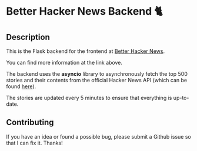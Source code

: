 # Better Hacker News Backend 🐈

## Description

This is the Flask backend for the frontend at [Better Hacker News](https://github.com/waterfalle/better-hn).

You can find more information at the link above.

The backend uses the **asyncio** library to asynchronously fetch the top 500 stories and their contents from the official Hacker News API (which can be found [here](https://github.com/HackerNews/API)).

The stories are updated every 5 minutes to ensure that everything is up-to-date.

## Contributing

If you have an idea or found a possible bug, please submit a Github issue so that I can fix it. Thanks!
